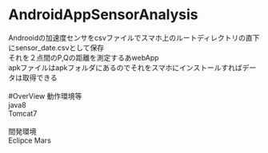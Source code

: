 # AndroidAppSensorAnalysis
Androoidの加速度センサをcsvファイルでスマホ上のルートディレクトリの直下にsensor_date.csvとして保存<br>
それを２点間のP,Qの距離を測定するあwebApp<br>
apkファイルはapkフォルダにあるのでそれをスマホにインストールすればデータは取得できる<br>
<br>
#OverView
動作環境等<br>
java8<br>
Tomcat7<br>
<br>
間発環境<br>
Eclipce Mars
